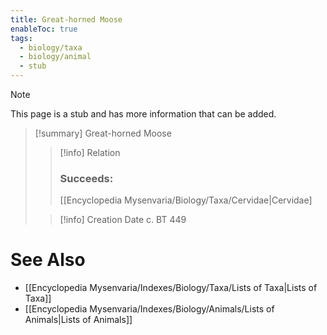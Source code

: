 ```yaml
---
title: Great-horned Moose
enableToc: true
tags:
  - biology/taxa
  - biology/animal
  - stub
---
```


> [!note]
> This page is a stub and has more information that can be added.

> [!summary] Great-horned Moose
> > [!info] Relation
> > ### Succeeds:
> > [[Encyclopedia Mysenvaria/Biology/Taxa/Cervidae|Cervidae]
>
> > [!info] Creation Date
> > c. BT 449



# See Also
- [[Encyclopedia Mysenvaria/Indexes/Biology/Taxa/Lists of Taxa|Lists of Taxa]]
- [[Encyclopedia Mysenvaria/Indexes/Biology/Animals/Lists of Animals|Lists of Animals]]
